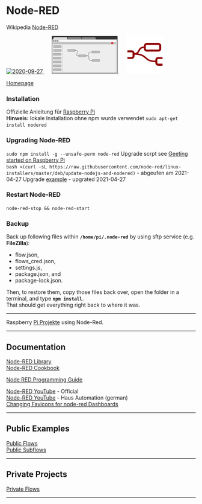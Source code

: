# Node-RED
Wikipedia [Node-RED ](https://de.wikipedia.org/wiki/Node-RED)  

<a href="https://nodered.org/">
<img width="100" alt="2020-09-27" src="https://nodered.org/about/resources/media/node-red-icon-2.png"> 
</a> &nbsp;&nbsp;&nbsp;&nbsp;
<a href="https://nodered.org/">
<img width="175" alt="2020-10-25" src="images/node-red_browser-picto.png"> 
</a> &nbsp;&nbsp;&nbsp;&nbsp;
<a href="https://nodered.org/">
<img width="100" alt="2020-11-23" src="images/Node-RED_Favicon_default.png"> 
</a>  

[Homepage](https://nodered.org/)

### Installation
Offizielle Anleitung für [Raspberry Pi](https://nodered.org/docs/getting-started/raspberrypi)  
**Hinweis:** lokale Installation ohne npm wurde verwendet ```sudo apt-get install nodered```

### Upgrading Node-RED
```sudo npm install -g --unsafe-perm node-red```
Upgrade scrpt see [Geeting started on Raspberry Pi](https://nodered.org/docs/getting-started/raspberrypi)  
```bash <(curl -sL https://raw.githubusercontent.com/node-red/linux-installers/master/deb/update-nodejs-and-nodered)```  - abgeufen am 2021-04-27
Upgrade [example](images/Node.RED_Upgrade.jpg) -  upgrated 2021-04-27


### Restart Node-RED
```node-red-stop && node-red-start```

### Backup
Back up following files within **```/home/pi/.node-red```** by using sftp service (e.g. **FileZilla**):  
* flow.json, 
* flows_cred.json,
* settings.js, 
* package.json, and 
* package-lock.json.

Then, to restore them, copy those files back over, open the folder in a terminal, and type **```npm install```**.   
That should get everything right back to where it was.  

---
Raspberry [Pi Projekte](https://github.com/griemide/RPi) using Node-Red.

---

## Documentation

[Node-RED Library](https://flows.nodered.org/)  
[Node-RED Cookbook](https://cookbook.nodered.org/)  

[Node RED Programming Guide](http://noderedguide.com/)

[Node-RED YouTube](https://www.youtube.com/channel/UCQaB8NXBEPod7Ab8PPCLLAA) - Official  
[Node-RED YouTube](https://www.youtube.com/watch?v=ktGprvHi5jU&t=59s) - Haus Automation (german)  
[Changing Favicons for node-red Dashboards](https://gist.github.com/mohnen/6923d5eb2e4547bb7e5bd90546d2ee80)

---
## Public Examples
[Public Flows](flows/readme.md)  
[Public Subflows](subflows/readme.md)  

---
## Private Projects
[Private Flows](https://github.com/griemide/NR/)  

---
[]()  
[]()  
[]()  
